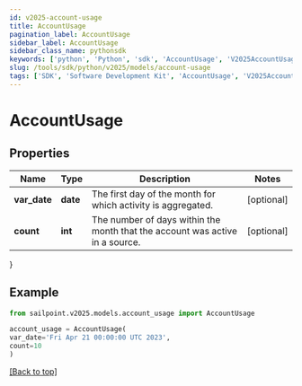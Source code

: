 ```yaml
---
id: v2025-account-usage
title: AccountUsage
pagination_label: AccountUsage
sidebar_label: AccountUsage
sidebar_class_name: pythonsdk
keywords: ['python', 'Python', 'sdk', 'AccountUsage', 'V2025AccountUsage']
slug: /tools/sdk/python/v2025/models/account-usage
tags: ['SDK', 'Software Development Kit', 'AccountUsage', 'V2025AccountUsage']
---
```


# AccountUsage

## Properties

| Name | Type | Description | Notes |
| --- | --- | --- | --- |
| **var_date** | **date** | The first day of the month for which activity is aggregated. | [optional] |
| **count** | **int** | The number of days within the month that the account was active in a source. | [optional] |

}

## Example

```python
from sailpoint.v2025.models.account_usage import AccountUsage

account_usage = AccountUsage(
var_date='Fri Apr 21 00:00:00 UTC 2023',
count=10
)

```

[[Back to top]](#)
